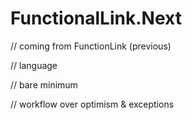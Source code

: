 # FunctionalLink.Next

// coming from FunctionLink (previous)

// language

// bare minimum

// workflow over optimism & exceptions

